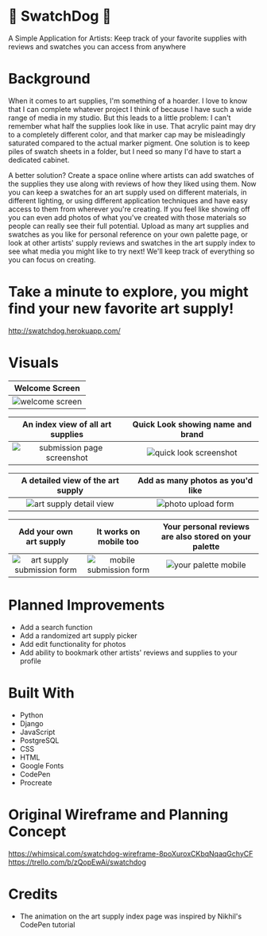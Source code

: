 # 🐾 SwatchDog 🐾
A Simple Application for Artists: Keep track of your favorite supplies with reviews and swatches you can access from anywhere

# Background
When it comes to art supplies, I'm something of a hoarder. I love to know that I can complete whatever project I think of because I have such a wide range of media in my studio. But this leads to a little problem: I can't remember what half the supplies look like in use. That acrylic paint may dry to a completely different color, and that marker cap may be misleadingly saturated compared to the actual marker pigment. One solution is to keep piles of swatch sheets in a folder, but I need so many I'd have to start a dedicated cabinet. 

A better solution? Create a space online where artists can add swatches of the supplies they use along with reviews of how they liked using them. Now you can keep a swatches for an art supply used on different materials, in different lighting, or using different application techniques and have easy access to them from wherever you're creating. If you feel like showing off you can even add photos of what you've created with those materials so people can really see their full potential. Upload as many art supplies and swatches as you like for personal reference on your own palette page, or look at other artists' supply reviews and swatches in the art supply index to see what media you might like to try next! We'll keep track of everything so you can focus on creating. 

# Take a minute to explore, you might find your new favorite art supply!
http://swatchdog.herokuapp.com/

# Visuals

|Welcome Screen|
| :---------: |
|![welcome screen](https://i.imgur.com/G45nBdj.png "Welcome screen")|

| An index view of all art supplies | Quick Look showing name and brand |
| :---------: | :---------: |
|![submission page screenshot](https://i.imgur.com/MkjoTAP.png "Art Supply index page") | ![quick look screenshot](https://i.imgur.com/HKNNM16.png "quick look")

| A detailed view of the art supply | Add as many photos as you'd like | 
| :---------: | :---------: |
|![art supply detail view](https://i.imgur.com/sSk7NZu.png "Art supply detail view") | ![photo upload form](https://i.imgur.com/UxGAfU1.png "photo upload form")

| Add your own art supply | It works on mobile too | Your personal reviews are also stored on your palette |
| :---------: | :---------: | :---------: |
|![art supply submission form](https://i.imgur.com/9RbLAYJ.png "Art supply submission form") | ![mobile submission form](https://i.imgur.com/iYcWCxi.png "mobile submission form") | ![your palette mobile](https://i.imgur.com/3zPV1jE.png "your palette mobile view")

# Planned Improvements
* Add a search function
* Add a randomized art supply picker
* Add edit functionality for photos
* Add ability to bookmark other artists' reviews and supplies to your profile


# Built With
* Python
* Django
* JavaScript
* PostgreSQL
* CSS
* HTML
* Google Fonts
* CodePen
* Procreate

# Original Wireframe and Planning Concept
https://whimsical.com/swatchdog-wireframe-8poXuroxCKbqNqaqGchyCF
https://trello.com/b/zQopEwAi/swatchdog

# Credits
* The animation on the art supply index page was inspired by Nikhil's CodePen tutorial
